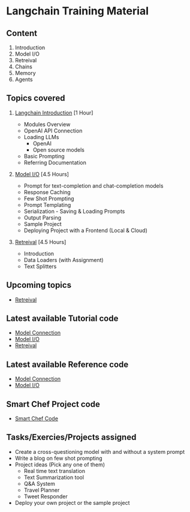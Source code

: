 # **Langchain Training Material**



## Content
1. Introduction
2. Model I/O
3. Retreival
4. Chains
5. Memory
6. Agents

## Topics covered

1. [Langchain Introduction](https://saisrinivas-samoju.github.io/langchain_training/introduction/) [1 Hour]
    * Modules Overview
    * OpenAI API Connection
    * Loading LLMs
        * OpenAI
        * Open source models
    * Basic Prompting
    * Referring Documentation

2. [Model I/O](https://saisrinivas-samoju.github.io/langchain_training/model_io/) [4.5 Hours]
    * Prompt for text-completion and chat-completion models
    * Response Caching
    * Few Shot Prompting
    * Prompt Templating
    * Serialization - Saving & Loading Prompts
    * Output Parsing
    * Sample Project
    * Deploying Project with a Frontend (Local & Cloud)

3. [Retreival](https://saisrinivas-samoju.github.io/langchain_training/retrieval/) [4.5 Hours]
    * Introduction
    * Data Loaders (with Assignment)
    * Text Splitters


## Upcoming topics

<!-- * Deploying Gradio Applications in Hugging Face Spaces -->
* [Retreival](https://python.langchain.com/docs/modules/data_connection/)
    

## Latest available Tutorial code

* [Model Connection](https://github.com/saisrinivas-samoju/langchain_training/blob/main/tutorials/model_connection.ipynb)
* [Model I/O](https://github.com/saisrinivas-samoju/langchain_training/blob/main/tutorials/model_io.ipynb)
* [Retreival](https://github.com/saisrinivas-samoju/langchain_training/blob/main/tutorials/retrieval.ipynb)

## Latest available Reference code

* [Model Connection](https://github.com/saisrinivas-samoju/langchain_training/blob/main/notebooks/model_connection.ipynb)
* [Model I/O](https://github.com/saisrinivas-samoju/langchain_training/blob/main/notebooks/model_io.ipynb)

## Smart Chef Project code
* [Smart Chef Code](https://saisrinivas-samoju.github.io/langchain_training/model_io/#exercise-create-a-smart-chef-bot-that-can-give-you-recipes-based-on-the-available-food-items-you-have-in-your-kitchen)

## Tasks/Exercies/Projects assigned
* Create a cross-questioning model with and without a system prompt
* Write a blog on few shot prompting
* Project ideas (Pick any one of them)
    * Real time text translation
    * Text Summarization tool
    * Q&A System
    * Travel Planner
    * Tweet Responder
* Deploy your own project or the sample project